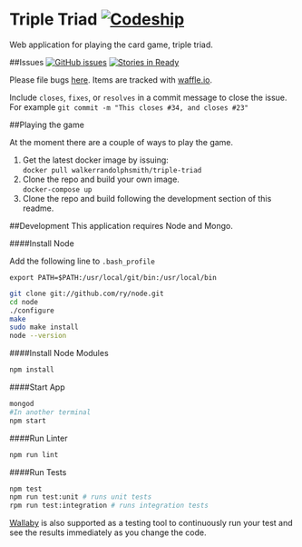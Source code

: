# Triple Triad [![Codeship][ci-badge]][ci]

Web application for playing the card game, triple triad.

##Issues [![GitHub issues][issues-badge]][issues] [![Stories in Ready][waffle-badge]][waffle]

Please file bugs [here][issues]. Items are tracked with [waffle.io](https://waffle.io/walkerrandolphsmith/triple-triad).

Include `closes`, `fixes`, or `resolves` in a commit message to close the issue.  
For example `git commit -m "This closes #34, and closes #23"` 

##Playing the game

At the moment there are a couple of ways to play the game.

1. Get the latest docker image by issuing:   
  `docker pull walkerrandolphsmith/triple-triad`
2. Clone the repo and build your own image.  
  `docker-compose up`
3. Clone the repo and build following the development section of this readme.  


##Development
This application requires Node and Mongo.

####Install Node

Add the following line to `.bash_profile`

```
export PATH=$PATH:/usr/local/git/bin:/usr/local/bin
```

```bash
git clone git://github.com/ry/node.git
cd node
./configure
make
sudo make install
node --version
```

####Install Node Modules
```bash
npm install
```

####Start App
```bash
mongod
#In another terminal
npm start
```

####Run Linter
```bash
npm run lint
```

####Run Tests
```bash
npm test
npm run test:unit # runs unit tests
rpm run test:integration # runs integration tests
```

[Wallaby](https://wallabyjs.com/) is also supported as a testing tool to continuously run your test and see the results immediately as you change the code.


[ci]: http://img.shields.io/codeship/7a0d0880-b10c-0133-3c40-7ee430441c87.svg?style=flat-square
[ci]: https://codeship.com/projects/7a0d0880-b10c-0133-3c40-7ee430441c87/status?branch=master
[ci-badge]: http://img.shields.io/codeship/7a0d0880-b10c-0133-3c40-7ee430441c87.svg?style=flat-square
  
[issues]: https://img.shields.io/github/issues/walkerrandolphsmith/triple-triad.svg?style=flat-square
[issues]: https://github.com/walkerrandolphsmith/triple-triad/issues
[issues-badge]: https://img.shields.io/github/issues/walkerrandolphsmith/triple-triad.svg?style=flat-square

[waffle]: https://img.shields.io/github/issues/walkerrandolphsmith/triple-triad.svg?style=flat-square
[waffle]: http://waffle.io/walkerrandolphsmith/triple-triad
[waffle-badge]: https://img.shields.io/waffle/label/walkerrandolphsmith/triple-triad.svg?style=flat-square

